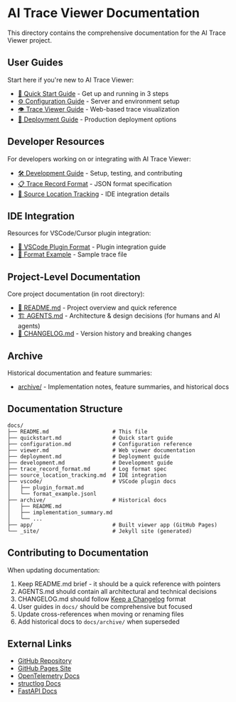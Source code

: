 # AI Trace Viewer Documentation

This directory contains the comprehensive documentation for the AI Trace Viewer project.

## User Guides

Start here if you're new to AI Trace Viewer:

- [📖 Quick Start Guide](quickstart.md) - Get up and running in 3 steps
- [⚙️ Configuration Guide](configuration.md) - Server and environment setup
- [👁️ Trace Viewer Guide](viewer.md) - Web-based trace visualization
- [🚀 Deployment Guide](deployment.md) - Production deployment options

## Developer Resources

For developers working on or integrating with AI Trace Viewer:

- [🛠️ Development Guide](development.md) - Setup, testing, and contributing
- [📋 Trace Record Format](trace_record_format.md) - JSON format specification
- [📍 Source Location Tracking](source_location_tracking.md) - IDE integration details

## IDE Integration

Resources for VSCode/Cursor plugin integration:

- [🔌 VSCode Plugin Format](vscode/plugin_format.md) - Plugin integration guide
- [📄 Format Example](vscode/format_example.jsonl) - Sample trace file

## Project-Level Documentation

Core project documentation (in root directory):

- [📘 README.md](../README.md) - Project overview and quick reference
- [🏗️ AGENTS.md](../AGENTS.md) - Architecture & design decisions (for humans and AI agents)
- [📝 CHANGELOG.md](../CHANGELOG.md) - Version history and breaking changes

## Archive

Historical documentation and feature summaries:

- [archive/](archive/) - Implementation notes, feature summaries, and historical docs

## Documentation Structure

```
docs/
├── README.md                    # This file
├── quickstart.md                # Quick start guide
├── configuration.md             # Configuration reference
├── viewer.md                    # Web viewer documentation
├── deployment.md                # Deployment guide
├── development.md               # Development guide
├── trace_record_format.md       # Log format spec
├── source_location_tracking.md  # IDE integration
├── vscode/                      # VSCode plugin docs
│   ├── plugin_format.md
│   └── format_example.jsonl
├── archive/                     # Historical docs
│   ├── README.md
│   ├── implementation_summary.md
│   └── ...
├── app/                         # Built viewer app (GitHub Pages)
└── _site/                       # Jekyll site (generated)
```

## Contributing to Documentation

When updating documentation:

1. Keep README.md brief - it should be a quick reference with pointers
2. AGENTS.md should contain all architectural and technical decisions
3. CHANGELOG.md should follow [Keep a Changelog](https://keepachangelog.com/) format
4. User guides in `docs/` should be comprehensive but focused
5. Update cross-references when moving or renaming files
6. Add historical docs to `docs/archive/` when superseded

## External Links

- [GitHub Repository](https://github.com/yourusername/mytrace)
- [GitHub Pages Site](https://yourusername.github.io/mytrace/app/)
- [OpenTelemetry Docs](https://opentelemetry.io/docs/languages/python/)
- [structlog Docs](https://www.structlog.org/)
- [FastAPI Docs](https://fastapi.tiangolo.com/)
